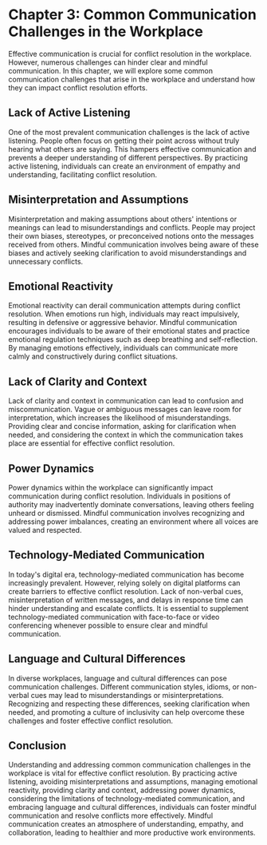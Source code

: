 Chapter 3: Common Communication Challenges in the Workplace
===========================================================

Effective communication is crucial for conflict resolution in the workplace. However, numerous challenges can hinder clear and mindful communication. In this chapter, we will explore some common communication challenges that arise in the workplace and understand how they can impact conflict resolution efforts.

Lack of Active Listening
------------------------

One of the most prevalent communication challenges is the lack of active listening. People often focus on getting their point across without truly hearing what others are saying. This hampers effective communication and prevents a deeper understanding of different perspectives. By practicing active listening, individuals can create an environment of empathy and understanding, facilitating conflict resolution.

Misinterpretation and Assumptions
---------------------------------

Misinterpretation and making assumptions about others' intentions or meanings can lead to misunderstandings and conflicts. People may project their own biases, stereotypes, or preconceived notions onto the messages received from others. Mindful communication involves being aware of these biases and actively seeking clarification to avoid misunderstandings and unnecessary conflicts.

Emotional Reactivity
--------------------

Emotional reactivity can derail communication attempts during conflict resolution. When emotions run high, individuals may react impulsively, resulting in defensive or aggressive behavior. Mindful communication encourages individuals to be aware of their emotional states and practice emotional regulation techniques such as deep breathing and self-reflection. By managing emotions effectively, individuals can communicate more calmly and constructively during conflict situations.

Lack of Clarity and Context
---------------------------

Lack of clarity and context in communication can lead to confusion and miscommunication. Vague or ambiguous messages can leave room for interpretation, which increases the likelihood of misunderstandings. Providing clear and concise information, asking for clarification when needed, and considering the context in which the communication takes place are essential for effective conflict resolution.

Power Dynamics
--------------

Power dynamics within the workplace can significantly impact communication during conflict resolution. Individuals in positions of authority may inadvertently dominate conversations, leaving others feeling unheard or dismissed. Mindful communication involves recognizing and addressing power imbalances, creating an environment where all voices are valued and respected.

Technology-Mediated Communication
---------------------------------

In today's digital era, technology-mediated communication has become increasingly prevalent. However, relying solely on digital platforms can create barriers to effective conflict resolution. Lack of non-verbal cues, misinterpretation of written messages, and delays in response time can hinder understanding and escalate conflicts. It is essential to supplement technology-mediated communication with face-to-face or video conferencing whenever possible to ensure clear and mindful communication.

Language and Cultural Differences
---------------------------------

In diverse workplaces, language and cultural differences can pose communication challenges. Different communication styles, idioms, or non-verbal cues may lead to misunderstandings or misinterpretations. Recognizing and respecting these differences, seeking clarification when needed, and promoting a culture of inclusivity can help overcome these challenges and foster effective conflict resolution.

Conclusion
----------

Understanding and addressing common communication challenges in the workplace is vital for effective conflict resolution. By practicing active listening, avoiding misinterpretations and assumptions, managing emotional reactivity, providing clarity and context, addressing power dynamics, considering the limitations of technology-mediated communication, and embracing language and cultural differences, individuals can foster mindful communication and resolve conflicts more effectively. Mindful communication creates an atmosphere of understanding, empathy, and collaboration, leading to healthier and more productive work environments.
